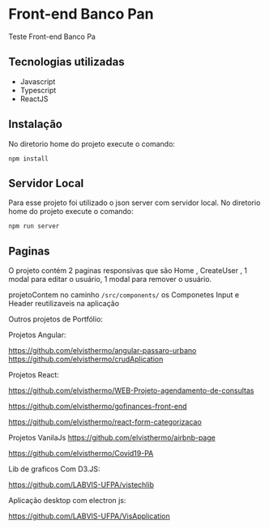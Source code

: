 # Front-end Banco Pan
Teste Front-end Banco Pa 

Tecnologias utilizadas
-----------
- Javascript
- Typescript
- ReactJS

Instalação
-----------
No diretorio home do projeto execute o comando:
```
npm install
```

Servidor Local
-----------
Para esse projeto foi utilizado o json server com servidor local.
No diretorio home do projeto execute o comando:
```
npm run server
```

Paginas
-----------
O projeto contém 2 paginas responsivas  que são Home , CreateUser , 1 modal para editar o usuário, 1 modal para remover o usuário.

projetoContem no caminho ```/src/components/``` os Componetes Input e Header reutilizaveis na aplicação

Outros projetos de Portfólio:

Projetos Angular:

https://github.com/elvisthermo/angular-passaro-urbano
https://github.com/elvisthermo/crudAplication

Projetos React:

https://github.com/elvisthermo/WEB-Projeto-agendamento-de-consultas

https://github.com/elvisthermo/gofinances-front-end

https://github.com/elvisthermo/react-form-categorizacao

Projetos VanilaJs
https://github.com/elvisthermo/airbnb-page

https://github.com/elvisthermo/Covid19-PA

Lib de graficos Com D3.JS:

https://github.com/LABVIS-UFPA/vistechlib

Aplicação desktop com electron js:

https://github.com/LABVIS-UFPA/VisApplication
